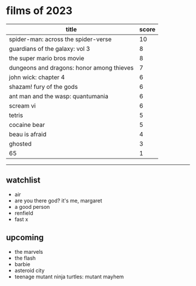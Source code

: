 # films of 2023

|title                                       |score|
|--------------------------------------------|-----|
|spider-man: across the spider-verse         |10   |
|guardians of the galaxy: vol 3              |8    |
|the super mario bros movie                  |8    |
|dungeons and dragons: honor among thieves   |7    |
|john wick: chapter 4                        |6    |
|shazam! fury of the gods                    |6    |
|ant man and the wasp: quantumania           |6    |
|scream vi                                   |6    |
|tetris                                      |5    |
|cocaine bear                                |5    |
|beau is afraid                              |4    |
|ghosted                                     |3    |
|65                                          |1    |

---

## watchlist

- air
- are you there god? it's me, margaret
- a good person
- renfield
- fast x

## upcoming

- the marvels
- the flash
- barbie
- asteroid city
- teenage mutant ninja turtles: mutant mayhem
